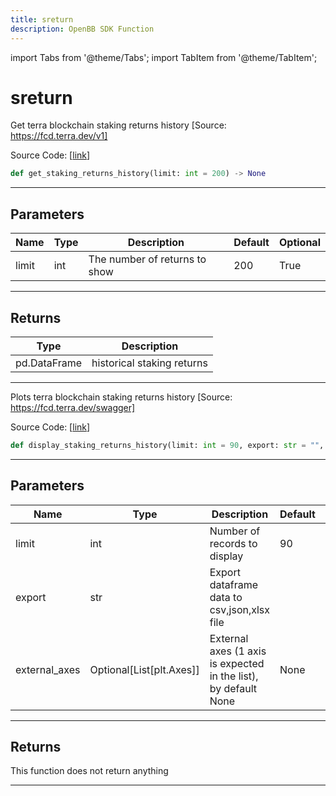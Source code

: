 ```yaml
---
title: sreturn
description: OpenBB SDK Function
---
```


import Tabs from '@theme/Tabs';
import TabItem from '@theme/TabItem';

# sreturn

<Tabs>
<TabItem value="model" label="Model" default>

Get terra blockchain staking returns history [Source: https://fcd.terra.dev/v1]

Source Code: [[link](https://github.com/OpenBB-finance/OpenBBTerminal/tree/main/openbb_terminal/cryptocurrency/defi/terramoney_fcd_model.py#L312)]

```python
def get_staking_returns_history(limit: int = 200) -> None
```
---
## Parameters

| Name | Type | Description | Default | Optional |
| ---- | ---- | ----------- | ------- | -------- |
| limit | int | The number of returns to show | 200 | True |

---
## Returns

| Type | Description |
| ---- | ----------- |
| pd.DataFrame | historical staking returns |

---


</TabItem>
<TabItem value="view" label="View">

Plots terra blockchain staking returns history [Source: https://fcd.terra.dev/swagger]

Source Code: [[link](https://github.com/OpenBB-finance/OpenBBTerminal/tree/main/openbb_terminal/cryptocurrency/defi/terramoney_fcd_view.py#L254)]

```python
def display_staking_returns_history(limit: int = 90, export: str = "", external_axes: Optional[List[matplotlib.axes._axes.Axes]] = None) -> None
```
---
## Parameters

| Name | Type | Description | Default | Optional |
| ---- | ---- | ----------- | ------- | -------- |
| limit | int | Number of records to display | 90 | True |
| export | str | Export dataframe data to csv,json,xlsx file |  | True |
| external_axes | Optional[List[plt.Axes]] | External axes (1 axis is expected in the list), by default None | None | True |

---
## Returns

This function does not return anything

---


</TabItem>
</Tabs>